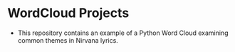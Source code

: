 # WordCloud Projects
- This repository contains an example of a Python Word Cloud examining common themes in Nirvana lyrics.
  
